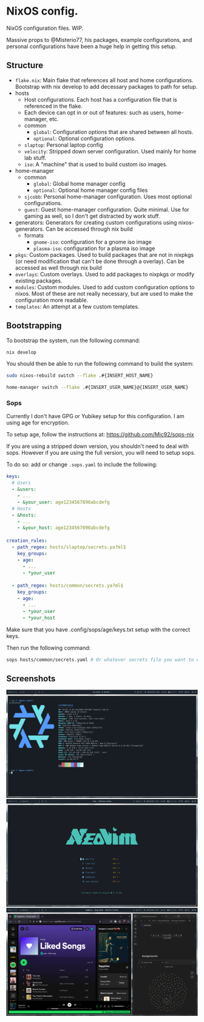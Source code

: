 # NixOS config.

NixOS configuration files. WIP.

Massive props to @Misterio77, his packages, example configurations, and personal configurations have been a huge help in getting this setup.

## Structure

- `flake.nix`: Main flake that references all host and home configurations. Bootstrap with nix develop to add decessary packages to path for setup.
- hosts
  - Host configurations. Each host has a configuration file that is referenced in the flake.
  - Each device can opt in or out of features: such as users, home-manager, etc.
  - common
    - `global`: Configuration options that are shared between all hosts.
    - `optional`: Optional configuration options.
  - `slaptop`: Personal laptop config
  - `velocity`: Stripped down server configuration. Used mainly for home lab stuff.
  - `iso`: A "machine" that is used to build custom iso images.
- home-manager
  - common
    - `global`: Global home manager config
    - `optional`: Optional home manager config files
  - `sjcobb`: Personal home-manager configuration. Uses most optional configurations.
  - `guest`: Guest home-manager configuration. Quite minimal. Use for gaming as well, so I don't get distracted by work stuff.
- generators: Generators for creating custom configurations using nixos-generators. Can be accessed through nix build
  - formats
    - `gnome-iso`: configuration for a gnome iso image
    - `plasma-iso`: configuration for a plasma iso image
- `pkgs`: Custom packages. Used to build packages that are not in nixpkgs (or need modification that can't be done through a overlay). Can be accessed as well through nix build
- `overlays`: Custom overlays. Used to add packages to nixpkgs or modify existing packages.
- `modules`: Custom modules. Used to add custom configuration options to nixos. Most of these are not really necessary, but are used to make the configuration more readable.
- `templates`: An attempt at a few custom templates.

## Bootstrapping

To bootstrap the system, run the following command:

```bash
nix develop
```

You should then be able to run the following command to build the system:

```bash
sudo nixos-rebuild switch --flake .#{INSERT_HOST_NAME}
```

```bash
home-manager switch --flake .#{INSERT_USER_NAME}@{INSERT_USER_NAME}
```

### Sops

Currently I don't have GPG or Yubikey setup for this configuration. I am using age for encryption.

To setup age, follow the instructions at: https://github.com/Mic92/sops-nix

If you are using a stripped down version, you shouldn't need to deal with sops. However if you are using the full version, you will need to setup sops.

To do so: add or change `.sops.yaml` to include the following:

```yaml
keys:
  # Users
  - &users:
    - ...
    - &your_user: age1234567890abcdefg
  # Hosts
  - &hosts:
    - ...
    - &your_host: age1234567890abcdefg

creation_rules:
  - path_regex: hosts/slaptop/secrets.ya?ml$
    key_groups:
    - age:
      - ...
      - *your_user

  - path_regex: hosts/common/secrets.ya?ml$
    key_groups:
    - age:
      - ...
      - *your_user
      - *your_host
```

Make sure that you have .config/sops/age/keys.txt setup with the correct keys.

Then run the following command:

```bash
sops hosts/common/secrets.yaml # Or whatever secrets file you want to edit or create
```

## Screenshots

![fetch](.github/assets/screenshot_1.png)
![neovim](.github/assets/screenshot_2.png)
![obsidian](.github/assets/screenshot_3.png)
